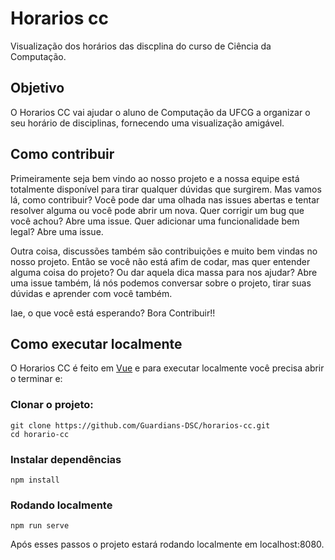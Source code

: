 # Horarios cc

Visualização dos horários das discplina do curso de Ciência da Computação.

## Objetivo

O Horarios CC vai ajudar o aluno de Computação da UFCG a organizar o seu horário de disciplinas, fornecendo uma visualização amigável.

## Como contribuir

Primeiramente seja bem vindo ao nosso projeto e a nossa equipe está totalmente disponível para tirar qualquer dúvidas que surgirem. Mas vamos lá, como contribuir? Você pode dar uma olhada nas issues abertas e tentar resolver alguma ou você pode abrir um nova. Quer corrigir um bug que você achou? Abre uma issue. Quer adicionar uma funcionalidade bem legal? Abre uma issue. 

Outra coisa, discussões também são contribuições e muito bem vindas no nosso projeto. Então se você não está afim de codar, mas quer entender alguma coisa do projeto? Ou dar aquela dica massa para nos ajudar? Abre uma issue também, lá nós podemos conversar sobre o projeto, tirar suas dúvidas e aprender com você também. 

Iae, o que você está esperando? Bora Contribuir!!

## Como executar localmente

O Horarios CC é feito em [Vue](https://vuejs.org/) e para executar localmente você precisa abrir o terminar e:

### Clonar o projeto:

```
git clone https://github.com/Guardians-DSC/horarios-cc.git
cd horario-cc
```

### Instalar dependências 

```
npm install
```

### Rodando localmente

```
npm run serve
```

Após esses passos o projeto estará rodando localmente em localhost:8080.
